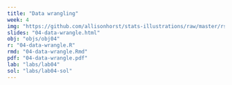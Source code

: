 ```yaml
---
title: "Data wrangling"
week: 4
img: "https://github.com/allisonhorst/stats-illustrations/raw/master/rstats-artwork/dplyr_wrangling.png"
slides: "04-data-wrangle.html"
obj: "objs/obj04"
r: "04-data-wrangle.R"
rmd: "04-data-wrangle.Rmd"
pdf: "04-data-wrangle.pdf"
lab: "labs/lab04"
sol: "labs/lab04-sol"
---
```

